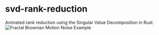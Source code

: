 # svd-rank-reduction
Animated rank reduction using the Singular Value Decomposition in Rust.
![Fractal Brownian Motion Noise Example](example_fbm.gif)